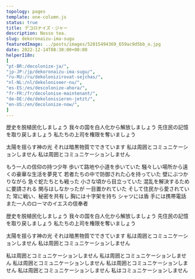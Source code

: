 ```yaml
---
topology: pages
template: one-column.js
status: true
title: デコロナイズ・ジャー
description: Nosso tea.
slug: dekoronaizu-ima-sugu
featuredImage: ../posts/images/52015494369_659ac9d5bb_o.jpg
date: 2022-12-14T08:30:00+00:00
helperI18n:
[
"pt-BR:/decolonize-ja/",
"jp-JP:/jp/dekoronaizu-ima-sugu/",
"ru-RU:/ru/dekolonizirovat-sejchas/",
"nl-NL:/nl/dekoloniseer-nu/",
"es-ES:/es/descolonize-ahora/",
"fr-FR:/fr/decolonise-maintenant/",
"de-DE:/de/dekolonisieren-jetzt/",
"en-US:/en/decolonize-now/",
]
---
```


歴史を脱植民化しましょう
我々の国を白人化から解放しましょう
先住民の記憶を取り戻しましょう
私たちの上司を権限を奪いましょう

太陽を揺らす神の光
それは暗黒物質でできています
私は周囲とコミュニケーションしません
私は周囲とコミュニケーションしません

もう一人の信仰の持つ少年
歩いて路地や小道を歩いていた
騒々しい場所から遠くの豪華な生活を夢見て
若者たちの中で防御された心を持っていた
壁にぶつかりながら
急ぐ蛇たちとも戦った
小さな頃から目立っていた
混乱を解決するために要請される
関与はしなかったが
一目置かれていた
そして住民から愛されていた
常に戦い、秘密を共有し
胸には十字架を持ち
シャツには盾
手には携帯電話
また一人のローマのイエスの信奉者

歴史を脱植民化しましょう
我々の国を白人化から解放しましょう
先住民の記憶を取り戻しましょう
私たちの上司を権限を奪いましょう

太陽を揺らす神の光
それは暗黒物質でできています
私は周囲とコミュニケーションしません
私は周囲とコミュニケーションしません

私は周囲とコミュニケーションしません
私は周囲とコミュニケーションしません
私は周囲とコミュニケーションしません
私は周囲とコミュニケーションしません
私は周囲とコミュニケーションしません
私はコミュニケーションしません

